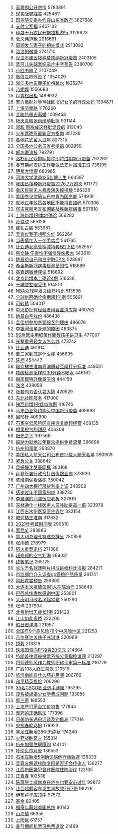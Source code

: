 1. [高嘉朗公开恋情](https://s.weibo.com/weibo?q=%23%E9%AB%98%E5%98%89%E6%9C%97%E5%85%AC%E5%BC%80%E6%81%8B%E6%83%85%23&Refer=top) 5783891
1. [现实版樊胜美](https://s.weibo.com/weibo?q=%23%E7%8E%B0%E5%AE%9E%E7%89%88%E6%A8%8A%E8%83%9C%E7%BE%8E%23&Refer=top) 4254611
1. [国务院安委办约谈山东省政府](https://s.weibo.com/weibo?q=%23%E5%9B%BD%E5%8A%A1%E9%99%A2%E5%AE%89%E5%A7%94%E5%8A%9E%E7%BA%A6%E8%B0%88%E5%B1%B1%E4%B8%9C%E7%9C%81%E6%94%BF%E5%BA%9C%23&Refer=top) 3827586
1. [支付宝写福](https://s.weibo.com/weibo?q=%23%E6%94%AF%E4%BB%98%E5%AE%9D%E5%86%99%E7%A6%8F%23&Refer=top) 3407132
1. [印度十万农民开拖拉机游行](https://s.weibo.com/weibo?q=%23%E5%8D%B0%E5%BA%A6%E5%8D%81%E4%B8%87%E5%86%9C%E6%B0%91%E5%BC%80%E6%8B%96%E6%8B%89%E6%9C%BA%E6%B8%B8%E8%A1%8C%23&Refer=top) 3129623
1. [菅义伟道歉](https://s.weibo.com/weibo?q=%23%E8%8F%85%E4%B9%89%E4%BC%9F%E9%81%93%E6%AD%89%23&Refer=top) 2916661
1. [周润发与妻子的相处模式](https://s.weibo.com/weibo?q=%23%E5%91%A8%E6%B6%A6%E5%8F%91%E4%B8%8E%E5%A6%BB%E5%AD%90%E7%9A%84%E7%9B%B8%E5%A4%84%E6%A8%A1%E5%BC%8F%23&Refer=top) 2913092
1. [洛洛的微博](https://s.weibo.com/weibo?q=%E6%B4%9B%E6%B4%9B%E7%9A%84%E5%BE%AE%E5%8D%9A&Refer=top) 2741710
1. [世卫不建议接种莫德纳新冠疫苗](https://s.weibo.com/weibo?q=%E4%B8%96%E5%8D%AB%E4%B8%8D%E5%BB%BA%E8%AE%AE%E6%8E%A5%E7%A7%8D%E8%8E%AB%E5%BE%B7%E7%BA%B3%E6%96%B0%E5%86%A0%E7%96%AB%E8%8B%97&Refer=top) 2403105
1. [蓝可儿失踪案纪录片中字预告](https://s.weibo.com/weibo?q=%23%E8%93%9D%E5%8F%AF%E5%84%BF%E5%A4%B1%E8%B8%AA%E6%A1%88%E7%BA%AA%E5%BD%95%E7%89%87%E4%B8%AD%E5%AD%97%E9%A2%84%E5%91%8A%23&Refer=top) 2380706
1. [小红书崩了](https://s.weibo.com/weibo?q=%E5%B0%8F%E7%BA%A2%E4%B9%A6%E5%B4%A9%E4%BA%86&Refer=top) 2107049
1. [微信左哼哼没了](https://s.weibo.com/weibo?q=%23%E5%BE%AE%E4%BF%A1%E5%B7%A6%E5%93%BC%E5%93%BC%E6%B2%A1%E4%BA%86%23&Refer=top) 1954029
1. [浙江多地车厘子价格跳水](https://s.weibo.com/weibo?q=%E6%B5%99%E6%B1%9F%E5%A4%9A%E5%9C%B0%E8%BD%A6%E5%8E%98%E5%AD%90%E4%BB%B7%E6%A0%BC%E8%B7%B3%E6%B0%B4&Refer=top) 1635274
1. [诗妮娜](https://s.weibo.com/weibo?q=%E8%AF%97%E5%A6%AE%E5%A8%9C&Refer=top) 1556683
1. [程青松出柜](https://s.weibo.com/weibo?q=%23%E7%A8%8B%E9%9D%92%E6%9D%BE%E5%87%BA%E6%9F%9C%23&Refer=top) 1499932
1. [警方撤销对辱骂社区书记女子的行政处罚](https://s.weibo.com/weibo?q=%23%E8%AD%A6%E6%96%B9%E6%92%A4%E9%94%80%E5%AF%B9%E8%BE%B1%E9%AA%82%E7%A4%BE%E5%8C%BA%E4%B9%A6%E8%AE%B0%E5%A5%B3%E5%AD%90%E7%9A%84%E8%A1%8C%E6%94%BF%E5%A4%84%E7%BD%9A%23&Refer=top) 1394871
1. [上海济南路](https://s.weibo.com/weibo?q=%E4%B8%8A%E6%B5%B7%E6%B5%8E%E5%8D%97%E8%B7%AF&Refer=top) 1170260
1. [艾略特佩吉离婚](https://s.weibo.com/weibo?q=%E8%89%BE%E7%95%A5%E7%89%B9%E4%BD%A9%E5%90%89%E7%A6%BB%E5%A9%9A&Refer=top) 1009458
1. [杨天真晒张雨绮孕肚照](https://s.weibo.com/weibo?q=%23%E6%9D%A8%E5%A4%A9%E7%9C%9F%E6%99%92%E5%BC%A0%E9%9B%A8%E7%BB%AE%E5%AD%95%E8%82%9A%E7%85%A7%23&Refer=top) 931144
1. [邓超 鞋脱成这样挺诡异的](https://s.weibo.com/weibo?q=%E9%82%93%E8%B6%85%20%E9%9E%8B%E8%84%B1%E6%88%90%E8%BF%99%E6%A0%B7%E6%8C%BA%E8%AF%A1%E5%BC%82%E7%9A%84&Refer=top) 913045
1. [火车票改签最新官方指南](https://s.weibo.com/weibo?q=%23%E7%81%AB%E8%BD%A6%E7%A5%A8%E6%94%B9%E7%AD%BE%E6%9C%80%E6%96%B0%E5%AE%98%E6%96%B9%E6%8C%87%E5%8D%97%23&Refer=top) 851239
1. [各地花式留人过年](https://s.weibo.com/weibo?q=%E5%90%84%E5%9C%B0%E8%8A%B1%E5%BC%8F%E7%95%99%E4%BA%BA%E8%BF%87%E5%B9%B4&Refer=top) 827315
1. [全国多地公务员省考提前](https://s.weibo.com/weibo?q=%E5%85%A8%E5%9B%BD%E5%A4%9A%E5%9C%B0%E5%85%AC%E5%8A%A1%E5%91%98%E7%9C%81%E8%80%83%E6%8F%90%E5%89%8D&Refer=top) 802959
1. [胡冰卿演技](https://s.weibo.com/weibo?q=%23%E8%83%A1%E5%86%B0%E5%8D%BF%E6%BC%94%E6%8A%80%23&Refer=top) 792791
1. [洛杉矶民众排队接种即将过期新冠疫苗](https://s.weibo.com/weibo?q=%E6%B4%9B%E6%9D%89%E7%9F%B6%E6%B0%91%E4%BC%97%E6%8E%92%E9%98%9F%E6%8E%A5%E7%A7%8D%E5%8D%B3%E5%B0%86%E8%BF%87%E6%9C%9F%E6%96%B0%E5%86%A0%E7%96%AB%E8%8B%97&Refer=top) 792262
1. [春节期间安排工作要依法支付加班工资](https://s.weibo.com/weibo?q=%E6%98%A5%E8%8A%82%E6%9C%9F%E9%97%B4%E5%AE%89%E6%8E%92%E5%B7%A5%E4%BD%9C%E8%A6%81%E4%BE%9D%E6%B3%95%E6%94%AF%E4%BB%98%E5%8A%A0%E7%8F%AD%E5%B7%A5%E8%B5%84&Refer=top) 736195
1. [明星大侦探](https://s.weibo.com/weibo?q=%E6%98%8E%E6%98%9F%E5%A4%A7%E4%BE%A6%E6%8E%A2&Refer=top) 680965
1. [河海大学清退125名博士生](https://s.weibo.com/weibo?q=%23%E6%B2%B3%E6%B5%B7%E5%A4%A7%E5%AD%A6%E6%B8%85%E9%80%80125%E5%90%8D%E5%8D%9A%E5%A3%AB%E7%94%9F%23&Refer=top) 664597
1. [我国已接种新冠疫苗2276.7万剂次](https://s.weibo.com/weibo?q=%E6%88%91%E5%9B%BD%E5%B7%B2%E6%8E%A5%E7%A7%8D%E6%96%B0%E5%86%A0%E7%96%AB%E8%8B%972276.7%E4%B8%87%E5%89%82%E6%AC%A1&Refer=top) 611772
1. [重庆百架无人机表演失控撞楼](https://s.weibo.com/weibo?q=%23%E9%87%8D%E5%BA%86%E7%99%BE%E6%9E%B6%E6%97%A0%E4%BA%BA%E6%9C%BA%E8%A1%A8%E6%BC%94%E5%A4%B1%E6%8E%A7%E6%92%9E%E6%A5%BC%23&Refer=top) 586336
1. [美国参议院确认布林肯为国务卿](https://s.weibo.com/weibo?q=%E7%BE%8E%E5%9B%BD%E5%8F%82%E8%AE%AE%E9%99%A2%E7%A1%AE%E8%AE%A4%E5%B8%83%E6%9E%97%E8%82%AF%E4%B8%BA%E5%9B%BD%E5%8A%A1%E5%8D%BF&Refer=top) 579919
1. [就地过年政策各地区不能擅自加码](https://s.weibo.com/weibo?q=%23%E5%B0%B1%E5%9C%B0%E8%BF%87%E5%B9%B4%E6%94%BF%E7%AD%96%E5%90%84%E5%9C%B0%E5%8C%BA%E4%B8%8D%E8%83%BD%E6%93%85%E8%87%AA%E5%8A%A0%E7%A0%81%23&Refer=top) 570306
1. [塔吉克斯坦宣布彻底战胜新冠病毒](https://s.weibo.com/weibo?q=%E5%A1%94%E5%90%89%E5%85%8B%E6%96%AF%E5%9D%A6%E5%AE%A3%E5%B8%83%E5%BD%BB%E5%BA%95%E6%88%98%E8%83%9C%E6%96%B0%E5%86%A0%E7%97%85%E6%AF%92&Refer=top) 567810
1. [上海新增1例本地确诊](https://s.weibo.com/weibo?q=%23%E4%B8%8A%E6%B5%B7%E6%96%B0%E5%A2%9E1%E4%BE%8B%E6%9C%AC%E5%9C%B0%E7%A1%AE%E8%AF%8A%23&Refer=top) 566282
1. [孙骁骁](https://s.weibo.com/weibo?q=%E5%AD%99%E9%AA%81%E9%AA%81&Refer=top) 565126
1. [娜扎古装](https://s.weibo.com/weibo?q=%E5%A8%9C%E6%89%8E%E5%8F%A4%E8%A3%85&Refer=top) 563981
1. [吴宣仪我不想那么红](https://s.weibo.com/weibo?q=%23%E5%90%B4%E5%AE%A3%E4%BB%AA%E6%88%91%E4%B8%8D%E6%83%B3%E9%82%A3%E4%B9%88%E7%BA%A2%23&Refer=top) 562264
1. [当表情加入一个手势后](https://s.weibo.com/weibo?q=%E5%BD%93%E8%A1%A8%E6%83%85%E5%8A%A0%E5%85%A5%E4%B8%80%E4%B8%AA%E6%89%8B%E5%8A%BF%E5%90%8E&Refer=top) 561765
1. [比亚迪女高管拟减持套现2.5亿](https://s.weibo.com/weibo?q=%E6%AF%94%E4%BA%9A%E8%BF%AA%E5%A5%B3%E9%AB%98%E7%AE%A1%E6%8B%9F%E5%87%8F%E6%8C%81%E5%A5%97%E7%8E%B02.5%E4%BA%BF&Refer=top) 552557
1. [蔡文静 伤害性不强侮辱性极大](https://s.weibo.com/weibo?q=%E8%94%A1%E6%96%87%E9%9D%99%20%E4%BC%A4%E5%AE%B3%E6%80%A7%E4%B8%8D%E5%BC%BA%E4%BE%AE%E8%BE%B1%E6%80%A7%E6%9E%81%E5%A4%A7&Refer=top) 543619
1. [姚晨给自己和白宇取CP名](https://s.weibo.com/weibo?q=%23%E5%A7%9A%E6%99%A8%E7%BB%99%E8%87%AA%E5%B7%B1%E5%92%8C%E7%99%BD%E5%AE%87%E5%8F%96CP%E5%90%8D%23&Refer=top) 528997
1. [希金斯新冠病毒检测呈阳性](https://s.weibo.com/weibo?q=%E5%B8%8C%E9%87%91%E6%96%AF%E6%96%B0%E5%86%A0%E7%97%85%E6%AF%92%E6%A3%80%E6%B5%8B%E5%91%88%E9%98%B3%E6%80%A7&Refer=top) 518689
1. [高嘉朗微博评论](https://s.weibo.com/weibo?q=%E9%AB%98%E5%98%89%E6%9C%97%E5%BE%AE%E5%8D%9A%E8%AF%84%E8%AE%BA&Refer=top) 516692
1. [北京新增本土确诊4例](https://s.weibo.com/weibo?q=%23%E5%8C%97%E4%BA%AC%E6%96%B0%E5%A2%9E%E6%9C%AC%E5%9C%9F%E7%A1%AE%E8%AF%8A4%E4%BE%8B%23&Refer=top) 516626
1. [于朦胧左眼受伤](https://s.weibo.com/weibo?q=%23%E4%BA%8E%E6%9C%A6%E8%83%A7%E5%B7%A6%E7%9C%BC%E5%8F%97%E4%BC%A4%23&Refer=top) 514510
1. [NBA众球星发文缅怀科比](https://s.weibo.com/weibo?q=NBA%E4%BC%97%E7%90%83%E6%98%9F%E5%8F%91%E6%96%87%E7%BC%85%E6%80%80%E7%A7%91%E6%AF%94&Refer=top) 513596
1. [全球新冠确诊病例超1亿例](https://s.weibo.com/weibo?q=%23%E5%85%A8%E7%90%83%E6%96%B0%E5%86%A0%E7%A1%AE%E8%AF%8A%E7%97%85%E4%BE%8B%E8%B6%851%E4%BA%BF%E4%BE%8B%23&Refer=top) 505691
1. [可转债](https://s.weibo.com/weibo?q=%E5%8F%AF%E8%BD%AC%E5%80%BA&Refer=top) 504017
1. [中消协批有经营者用盲盒清库存](https://s.weibo.com/weibo?q=%23%E4%B8%AD%E6%B6%88%E5%8D%8F%E6%89%B9%E6%9C%89%E7%BB%8F%E8%90%A5%E8%80%85%E7%94%A8%E7%9B%B2%E7%9B%92%E6%B8%85%E5%BA%93%E5%AD%98%23&Refer=top) 490762
1. [姚晨白宇戏份](https://s.weibo.com/weibo?q=%23%E5%A7%9A%E6%99%A8%E7%99%BD%E5%AE%87%E6%88%8F%E4%BB%BD%23&Refer=top) 486436
1. [孟佳想参加恋爱综艺的理由](https://s.weibo.com/weibo?q=%23%E5%AD%9F%E4%BD%B3%E6%83%B3%E5%8F%82%E5%8A%A0%E6%81%8B%E7%88%B1%E7%BB%BC%E8%89%BA%E7%9A%84%E7%90%86%E7%94%B1%23&Refer=top) 486076
1. [李银河谈单身潮的原因](https://s.weibo.com/weibo?q=%23%E6%9D%8E%E9%93%B6%E6%B2%B3%E8%B0%88%E5%8D%95%E8%BA%AB%E6%BD%AE%E7%9A%84%E5%8E%9F%E5%9B%A0%23&Refer=top) 483875
1. [90后医生用细菌作画教孩子讲卫生](https://s.weibo.com/weibo?q=90%E5%90%8E%E5%8C%BB%E7%94%9F%E7%94%A8%E7%BB%86%E8%8F%8C%E4%BD%9C%E7%94%BB%E6%95%99%E5%AD%A9%E5%AD%90%E8%AE%B2%E5%8D%AB%E7%94%9F&Refer=top) 477007
1. [长辈重男轻女该怎么办](https://s.weibo.com/weibo?q=%E9%95%BF%E8%BE%88%E9%87%8D%E7%94%B7%E8%BD%BB%E5%A5%B3%E8%AF%A5%E6%80%8E%E4%B9%88%E5%8A%9E&Refer=top) 473742
1. [比亚迪](https://s.weibo.com/weibo?q=%E6%AF%94%E4%BA%9A%E8%BF%AA&Refer=top) 461914
1. [御三家到底是什么梗](https://s.weibo.com/weibo?q=%23%E5%BE%A1%E4%B8%89%E5%AE%B6%E5%88%B0%E5%BA%95%E6%98%AF%E4%BB%80%E4%B9%88%E6%A2%97%23&Refer=top) 456695
1. [陈翔](https://s.weibo.com/weibo?q=%E9%99%88%E7%BF%94&Refer=top) 454447
1. [暗恋橘生淮南导演质疑豆瓣打分标准](https://s.weibo.com/weibo?q=%23%E6%9A%97%E6%81%8B%E6%A9%98%E7%94%9F%E6%B7%AE%E5%8D%97%E5%AF%BC%E6%BC%94%E8%B4%A8%E7%96%91%E8%B1%86%E7%93%A3%E6%89%93%E5%88%86%E6%A0%87%E5%87%86%23&Refer=top) 449531
1. [核酸检测采样前30分钟不喝水](https://s.weibo.com/weibo?q=%23%E6%A0%B8%E9%85%B8%E6%A3%80%E6%B5%8B%E9%87%87%E6%A0%B7%E5%89%8D30%E5%88%86%E9%92%9F%E4%B8%8D%E5%96%9D%E6%B0%B4%23&Refer=top) 446162
1. [越南模特好像章子怡](https://s.weibo.com/weibo?q=%23%E8%B6%8A%E5%8D%97%E6%A8%A1%E7%89%B9%E5%A5%BD%E5%83%8F%E7%AB%A0%E5%AD%90%E6%80%A1%23&Refer=top) 444159
1. [洛洛](https://s.weibo.com/weibo?q=%E6%B4%9B%E6%B4%9B&Refer=top) 438958
1. [张若昀方否认耍大牌](https://s.weibo.com/weibo?q=%23%E5%BC%A0%E8%8B%A5%E6%98%80%E6%96%B9%E5%90%A6%E8%AE%A4%E8%80%8D%E5%A4%A7%E7%89%8C%23&Refer=top) 420529
1. [东北社区服务](https://s.weibo.com/weibo?q=%23%E4%B8%9C%E5%8C%97%E7%A4%BE%E5%8C%BA%E6%9C%8D%E5%8A%A1%23&Refer=top) 417000
1. [陕西新增1例疑似病例](https://s.weibo.com/weibo?q=%23%E9%99%95%E8%A5%BF%E6%96%B0%E5%A2%9E1%E4%BE%8B%E7%96%91%E4%BC%BC%E7%97%85%E4%BE%8B%23&Refer=top) 416745
1. [马来西亚签约购买中国新冠疫苗](https://s.weibo.com/weibo?q=%E9%A9%AC%E6%9D%A5%E8%A5%BF%E4%BA%9A%E7%AD%BE%E7%BA%A6%E8%B4%AD%E4%B9%B0%E4%B8%AD%E5%9B%BD%E6%96%B0%E5%86%A0%E7%96%AB%E8%8B%97&Refer=top) 409993
1. [回形针](https://s.weibo.com/weibo?q=%E5%9B%9E%E5%BD%A2%E9%92%88&Refer=top) 409900
1. [石家庄低风险区有序恢复商超经营](https://s.weibo.com/weibo?q=%23%E7%9F%B3%E5%AE%B6%E5%BA%84%E4%BD%8E%E9%A3%8E%E9%99%A9%E5%8C%BA%E6%9C%89%E5%BA%8F%E6%81%A2%E5%A4%8D%E5%95%86%E8%B6%85%E7%BB%8F%E8%90%A5%23&Refer=top) 408135
1. [橙里橙气的甜品](https://s.weibo.com/weibo?q=%23%E6%A9%99%E9%87%8C%E6%A9%99%E6%B0%94%E7%9A%84%E7%94%9C%E5%93%81%23&Refer=top) 406308
1. [阳光之下](https://s.weibo.com/weibo?q=%E9%98%B3%E5%85%89%E4%B9%8B%E4%B8%8B&Refer=top) 397566
1. [鼓励为就地过年群众提供免费流量](https://s.weibo.com/weibo?q=%E9%BC%93%E5%8A%B1%E4%B8%BA%E5%B0%B1%E5%9C%B0%E8%BF%87%E5%B9%B4%E7%BE%A4%E4%BC%97%E6%8F%90%E4%BE%9B%E5%85%8D%E8%B4%B9%E6%B5%81%E9%87%8F&Refer=top) 396898
1. [杭州和事佬](https://s.weibo.com/weibo?q=%E6%9D%AD%E5%B7%9E%E5%92%8C%E4%BA%8B%E4%BD%AC&Refer=top) 393870
1. [美国私人航天公司公布首批载人航天名单](https://s.weibo.com/weibo?q=%23%E7%BE%8E%E5%9B%BD%E7%A7%81%E4%BA%BA%E8%88%AA%E5%A4%A9%E5%85%AC%E5%8F%B8%E5%85%AC%E5%B8%83%E9%A6%96%E6%89%B9%E8%BD%BD%E4%BA%BA%E8%88%AA%E5%A4%A9%E5%90%8D%E5%8D%95%23&Refer=top) 390909
1. [紧急公关](https://s.weibo.com/weibo?q=%E7%B4%A7%E6%80%A5%E5%85%AC%E5%85%B3&Refer=top) 388642
1. [袁姗姗沈梦辰同框](https://s.weibo.com/weibo?q=%23%E8%A2%81%E5%A7%97%E5%A7%97%E6%B2%88%E6%A2%A6%E8%BE%B0%E5%90%8C%E6%A1%86%23&Refer=top) 383168
1. [拜登签署行政令打击仇恨亚裔](https://s.weibo.com/weibo?q=%E6%8B%9C%E7%99%BB%E7%AD%BE%E7%BD%B2%E8%A1%8C%E6%94%BF%E4%BB%A4%E6%89%93%E5%87%BB%E4%BB%87%E6%81%A8%E4%BA%9A%E8%A3%94&Refer=top) 373920
1. [盛淮南偷看洛枳](https://s.weibo.com/weibo?q=%23%E7%9B%9B%E6%B7%AE%E5%8D%97%E5%81%B7%E7%9C%8B%E6%B4%9B%E6%9E%B3%23&Refer=top) 350042
1. [广州四大银行房贷利率上调](https://s.weibo.com/weibo?q=%E5%B9%BF%E5%B7%9E%E5%9B%9B%E5%A4%A7%E9%93%B6%E8%A1%8C%E6%88%BF%E8%B4%B7%E5%88%A9%E7%8E%87%E4%B8%8A%E8%B0%83&Refer=top) 343902
1. [感谢过年不回家的你](https://s.weibo.com/weibo?q=%23%E6%84%9F%E8%B0%A2%E8%BF%87%E5%B9%B4%E4%B8%8D%E5%9B%9E%E5%AE%B6%E7%9A%84%E4%BD%A0%23&Refer=top) 338730
1. [李晨演的北漂饭店老板](https://s.weibo.com/weibo?q=%23%E6%9D%8E%E6%99%A8%E6%BC%94%E7%9A%84%E5%8C%97%E6%BC%82%E9%A5%AD%E5%BA%97%E8%80%81%E6%9D%BF%23&Refer=top) 327619
1. [吉林通化一线医务人员补助提高一倍](https://s.weibo.com/weibo?q=%23%E5%90%89%E6%9E%97%E9%80%9A%E5%8C%96%E4%B8%80%E7%BA%BF%E5%8C%BB%E5%8A%A1%E4%BA%BA%E5%91%98%E8%A1%A5%E5%8A%A9%E6%8F%90%E9%AB%98%E4%B8%80%E5%80%8D%23&Refer=top) 323978
1. [江西吉水伤医案医生去世](https://s.weibo.com/weibo?q=%E6%B1%9F%E8%A5%BF%E5%90%89%E6%B0%B4%E4%BC%A4%E5%8C%BB%E6%A1%88%E5%8C%BB%E7%94%9F%E5%8E%BB%E4%B8%96&Refer=top) 322154
1. [暗恋橘生淮南](https://s.weibo.com/weibo?q=%E6%9A%97%E6%81%8B%E6%A9%98%E7%94%9F%E6%B7%AE%E5%8D%97&Refer=top) 317632
1. [2021年考证时间表](https://s.weibo.com/weibo?q=%232021%E5%B9%B4%E8%80%83%E8%AF%81%E6%97%B6%E9%97%B4%E8%A1%A8%23&Refer=top) 290510
1. [索尼a1](https://s.weibo.com/weibo?q=%E7%B4%A2%E5%B0%BCa1&Refer=top) 283886
1. [意大利总理孔特递交辞呈](https://s.weibo.com/weibo?q=%E6%84%8F%E5%A4%A7%E5%88%A9%E6%80%BB%E7%90%86%E5%AD%94%E7%89%B9%E9%80%92%E4%BA%A4%E8%BE%9E%E5%91%88&Refer=top) 280859
1. [张雨绮](https://s.weibo.com/weibo?q=%E5%BC%A0%E9%9B%A8%E7%BB%AE&Refer=top) 278979
1. [怒火重案定档](https://s.weibo.com/weibo?q=%23%E6%80%92%E7%81%AB%E9%87%8D%E6%A1%88%E5%AE%9A%E6%A1%A3%23&Refer=top) 271386
1. [超修颜的空气刘海](https://s.weibo.com/weibo?q=%23%E8%B6%85%E4%BF%AE%E9%A2%9C%E7%9A%84%E7%A9%BA%E6%B0%94%E5%88%98%E6%B5%B7%23&Refer=top) 269031
1. [终极笔记](https://s.weibo.com/weibo?q=%E7%BB%88%E6%9E%81%E7%AC%94%E8%AE%B0&Refer=top) 265125
1. [长沙万名球迷照片拼成巨幅科比海报](https://s.weibo.com/weibo?q=%E9%95%BF%E6%B2%99%E4%B8%87%E5%90%8D%E7%90%83%E8%BF%B7%E7%85%A7%E7%89%87%E6%8B%BC%E6%88%90%E5%B7%A8%E5%B9%85%E7%A7%91%E6%AF%94%E6%B5%B7%E6%8A%A5&Refer=top) 264271
1. [市监部门介入调查go猫粮产品质量](https://s.weibo.com/weibo?q=%23%E5%B8%82%E7%9B%91%E9%83%A8%E9%97%A8%E4%BB%8B%E5%85%A5%E8%B0%83%E6%9F%A5go%E7%8C%AB%E7%B2%AE%E4%BA%A7%E5%93%81%E8%B4%A8%E9%87%8F%23&Refer=top) 261741
1. [风起霓裳预告](https://s.weibo.com/weibo?q=%23%E9%A3%8E%E8%B5%B7%E9%9C%93%E8%A3%B3%E9%A2%84%E5%91%8A%23&Refer=top) 259303
1. [大连本次疫情仅剩1人在院治疗](https://s.weibo.com/weibo?q=%23%E5%A4%A7%E8%BF%9E%E6%9C%AC%E6%AC%A1%E7%96%AB%E6%83%85%E4%BB%85%E5%89%A91%E4%BA%BA%E5%9C%A8%E9%99%A2%E6%B2%BB%E7%96%97%23&Refer=top) 258648
1. [巴西总统发推感谢中国](https://s.weibo.com/weibo?q=%E5%B7%B4%E8%A5%BF%E6%80%BB%E7%BB%9F%E5%8F%91%E6%8E%A8%E6%84%9F%E8%B0%A2%E4%B8%AD%E5%9B%BD&Refer=top) 253901
1. [大唐明月改名风起霓裳](https://s.weibo.com/weibo?q=%E5%A4%A7%E5%94%90%E6%98%8E%E6%9C%88%E6%94%B9%E5%90%8D%E9%A3%8E%E8%B5%B7%E9%9C%93%E8%A3%B3&Refer=top) 250290
1. [张坤](https://s.weibo.com/weibo?q=%E5%BC%A0%E5%9D%A4&Refer=top) 237904
1. [北京新增无症状1例](https://s.weibo.com/weibo?q=%23%E5%8C%97%E4%BA%AC%E6%96%B0%E5%A2%9E%E6%97%A0%E7%97%87%E7%8A%B61%E4%BE%8B%23&Refer=top) 231423
1. [江山如此多娇](https://s.weibo.com/weibo?q=%E6%B1%9F%E5%B1%B1%E5%A6%82%E6%AD%A4%E5%A4%9A%E5%A8%87&Refer=top) 222200
1. [假日暖洋洋](https://s.weibo.com/weibo?q=%E5%81%87%E6%97%A5%E6%9A%96%E6%B4%8B%E6%B4%8B&Refer=top) 221957
1. [全国有9个高风险79个中风险地区](https://s.weibo.com/weibo?q=%23%E5%85%A8%E5%9B%BD%E6%9C%899%E4%B8%AA%E9%AB%98%E9%A3%8E%E9%99%A979%E4%B8%AA%E4%B8%AD%E9%A3%8E%E9%99%A9%E5%9C%B0%E5%8C%BA%23&Refer=top) 221253
1. [凡尔赛油泼辣子冰淇淋](https://s.weibo.com/weibo?q=%23%E5%87%A1%E5%B0%94%E8%B5%9B%E6%B2%B9%E6%B3%BC%E8%BE%A3%E5%AD%90%E5%86%B0%E6%B7%87%E6%B7%8B%23&Refer=top) 220969
1. [饶毅](https://s.weibo.com/weibo?q=%E9%A5%B6%E6%AF%85&Refer=top) 218319
1. [珠海国资向FF投资20亿元](https://s.weibo.com/weibo?q=%E7%8F%A0%E6%B5%B7%E5%9B%BD%E8%B5%84%E5%90%91FF%E6%8A%95%E8%B5%8420%E4%BA%BF%E5%85%83&Refer=top) 214664
1. [特朗普律师被投票系统公司指控诽谤](https://s.weibo.com/weibo?q=%23%E7%89%B9%E6%9C%97%E6%99%AE%E5%BE%8B%E5%B8%88%E8%A2%AB%E6%8A%95%E7%A5%A8%E7%B3%BB%E7%BB%9F%E5%85%AC%E5%8F%B8%E6%8C%87%E6%8E%A7%E8%AF%BD%E8%B0%A4%23&Refer=top) 213297
1. [将师德师风作为教师职称评审第一标准](https://s.weibo.com/weibo?q=%23%E5%B0%86%E5%B8%88%E5%BE%B7%E5%B8%88%E9%A3%8E%E4%BD%9C%E4%B8%BA%E6%95%99%E5%B8%88%E8%81%8C%E7%A7%B0%E8%AF%84%E5%AE%A1%E7%AC%AC%E4%B8%80%E6%A0%87%E5%87%86%23&Refer=top) 210779
1. [广西108人终生禁驾](https://s.weibo.com/weibo?q=%E5%B9%BF%E8%A5%BF108%E4%BA%BA%E7%BB%88%E7%94%9F%E7%A6%81%E9%A9%BE&Refer=top) 210519
1. [盛淮南能有什么坏心思呢](https://s.weibo.com/weibo?q=%23%E7%9B%9B%E6%B7%AE%E5%8D%97%E8%83%BD%E6%9C%89%E4%BB%80%E4%B9%88%E5%9D%8F%E5%BF%83%E6%80%9D%E5%91%A2%23&Refer=top) 206766
1. [和平精英捏脸](https://s.weibo.com/weibo?q=%23%E5%92%8C%E5%B9%B3%E7%B2%BE%E8%8B%B1%E6%8D%8F%E8%84%B8%23&Refer=top) 206290
1. [35名CSGO职业选手涉赌](https://s.weibo.com/weibo?q=%2335%E5%90%8DCSGO%E8%81%8C%E4%B8%9A%E9%80%89%E6%89%8B%E6%B6%89%E8%B5%8C%23&Refer=top) 195295
1. [茂名被逼婚少女学费成问题](https://s.weibo.com/weibo?q=%23%E8%8C%82%E5%90%8D%E8%A2%AB%E9%80%BC%E5%A9%9A%E5%B0%91%E5%A5%B3%E5%AD%A6%E8%B4%B9%E6%88%90%E9%97%AE%E9%A2%98%23&Refer=top) 193855
1. [御三家](https://s.weibo.com/weibo?q=%E5%BE%A1%E4%B8%89%E5%AE%B6&Refer=top) 188553
1. [上海严打茅台加价销售](https://s.weibo.com/weibo?q=%23%E4%B8%8A%E6%B5%B7%E4%B8%A5%E6%89%93%E8%8C%85%E5%8F%B0%E5%8A%A0%E4%BB%B7%E9%94%80%E5%94%AE%23&Refer=top) 177844
1. [膏药的正确贴法](https://s.weibo.com/weibo?q=%E8%86%8F%E8%8D%AF%E7%9A%84%E6%AD%A3%E7%A1%AE%E8%B4%B4%E6%B3%95&Refer=top) 177396
1. [日美防长通电话谈及钓鱼岛](https://s.weibo.com/weibo?q=%E6%97%A5%E7%BE%8E%E9%98%B2%E9%95%BF%E9%80%9A%E7%94%B5%E8%AF%9D%E8%B0%88%E5%8F%8A%E9%92%93%E9%B1%BC%E5%B2%9B&Refer=top) 177014
1. [央视春晚彩排](https://s.weibo.com/weibo?q=%23%E5%A4%AE%E8%A7%86%E6%98%A5%E6%99%9A%E5%BD%A9%E6%8E%92%23&Refer=top) 176923
1. [黑龙江新增28例无症状](https://s.weibo.com/weibo?q=%23%E9%BB%91%E9%BE%99%E6%B1%9F%E6%96%B0%E5%A2%9E28%E4%BE%8B%E6%97%A0%E7%97%87%E7%8A%B6%23&Refer=top) 174240
1. [火箭战胜奇才](https://s.weibo.com/weibo?q=%E7%81%AB%E7%AE%AD%E6%88%98%E8%83%9C%E5%A5%87%E6%89%8D&Refer=top) 155814
1. [杭州加强住房限购](https://s.weibo.com/weibo?q=%E6%9D%AD%E5%B7%9E%E5%8A%A0%E5%BC%BA%E4%BD%8F%E6%88%BF%E9%99%90%E8%B4%AD&Refer=top) 144141
1. [呼伦贝尔月晕](https://s.weibo.com/weibo?q=%E5%91%BC%E4%BC%A6%E8%B4%9D%E5%B0%94%E6%9C%88%E6%99%95&Refer=top) 136553
1. [石家庄新增5例确诊病例行动轨迹](https://s.weibo.com/weibo?q=%E7%9F%B3%E5%AE%B6%E5%BA%84%E6%96%B0%E5%A2%9E5%E4%BE%8B%E7%A1%AE%E8%AF%8A%E7%97%85%E4%BE%8B%E8%A1%8C%E5%8A%A8%E8%BD%A8%E8%BF%B9&Refer=top) 136333
1. [吴尊友解读核酸复阳是否还会传染人](https://s.weibo.com/weibo?q=%E5%90%B4%E5%B0%8A%E5%8F%8B%E8%A7%A3%E8%AF%BB%E6%A0%B8%E9%85%B8%E5%A4%8D%E9%98%B3%E6%98%AF%E5%90%A6%E8%BF%98%E4%BC%9A%E4%BC%A0%E6%9F%93%E4%BA%BA&Refer=top) 136277
1. [江西伤医嫌犯曾在医院住院治疗](https://s.weibo.com/weibo?q=%E6%B1%9F%E8%A5%BF%E4%BC%A4%E5%8C%BB%E5%AB%8C%E7%8A%AF%E6%9B%BE%E5%9C%A8%E5%8C%BB%E9%99%A2%E4%BD%8F%E9%99%A2%E6%B2%BB%E7%96%97&Refer=top) 122105
1. [正青春](https://s.weibo.com/weibo?q=%E6%AD%A3%E9%9D%92%E6%98%A5&Refer=top) 103538
1. [陈薇院士喊你身在他乡也要安心过年](https://s.weibo.com/weibo?q=%E9%99%88%E8%96%87%E9%99%A2%E5%A3%AB%E5%96%8A%E4%BD%A0%E8%BA%AB%E5%9C%A8%E4%BB%96%E4%B9%A1%E4%B9%9F%E8%A6%81%E5%AE%89%E5%BF%83%E8%BF%87%E5%B9%B4&Refer=top) 99872
1. [江西超载客车发生事故致7死7伤](https://s.weibo.com/weibo?q=%E6%B1%9F%E8%A5%BF%E8%B6%85%E8%BD%BD%E5%AE%A2%E8%BD%A6%E5%8F%91%E7%94%9F%E4%BA%8B%E6%95%85%E8%87%B47%E6%AD%BB7%E4%BC%A4&Refer=top) 98226
1. [伊布卢卡库顶牛](https://s.weibo.com/weibo?q=%E4%BC%8A%E5%B8%83%E5%8D%A2%E5%8D%A1%E5%BA%93%E9%A1%B6%E7%89%9B&Refer=top) 97573
1. [基金](https://s.weibo.com/weibo?q=%E5%9F%BA%E9%87%91&Refer=top) 80405
1. [福奇年薪超美国总统](https://s.weibo.com/weibo?q=%E7%A6%8F%E5%A5%87%E5%B9%B4%E8%96%AA%E8%B6%85%E7%BE%8E%E5%9B%BD%E6%80%BB%E7%BB%9F&Refer=top) 80143
1. [山海情](https://s.weibo.com/weibo?q=%23%E5%B1%B1%E6%B5%B7%E6%83%85%23&Refer=top) 66355
1. [上阳赋](https://s.weibo.com/weibo?q=%E4%B8%8A%E9%98%B3%E8%B5%8B&Refer=top) 61737
1. [春节期间机票可免费退改](https://s.weibo.com/weibo?q=%23%E6%98%A5%E8%8A%82%E6%9C%9F%E9%97%B4%E6%9C%BA%E7%A5%A8%E5%8F%AF%E5%85%8D%E8%B4%B9%E9%80%80%E6%94%B9%23&Refer=top) 21469